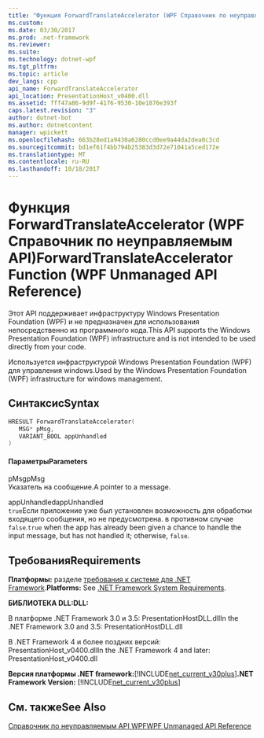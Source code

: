 ```yaml
---
title: "Функция ForwardTranslateAccelerator (WPF Справочник по неуправляемым API)"
ms.custom: 
ms.date: 03/30/2017
ms.prod: .net-framework
ms.reviewer: 
ms.suite: 
ms.technology: dotnet-wpf
ms.tgt_pltfrm: 
ms.topic: article
dev_langs: cpp
api_name: ForwardTranslateAccelerator
api_location: PresentationHost_v0400.dll
ms.assetid: fff47a86-9d9f-4176-9530-10e1876e393f
caps.latest.revision: "3"
author: dotnet-bot
ms.author: dotnetcontent
manager: wpickett
ms.openlocfilehash: 663b28ed1a9430a6280ccd0ee9a44da2dea0c3cd
ms.sourcegitcommit: bd1ef61f4bb794b25383d3d72e71041a5ced172e
ms.translationtype: MT
ms.contentlocale: ru-RU
ms.lasthandoff: 10/18/2017
---
```

# <a name="forwardtranslateaccelerator-function-wpf-unmanaged-api-reference"></a><span data-ttu-id="3570d-102">Функция ForwardTranslateAccelerator (WPF Справочник по неуправляемым API)</span><span class="sxs-lookup"><span data-stu-id="3570d-102">ForwardTranslateAccelerator Function (WPF Unmanaged API Reference)</span></span>
<span data-ttu-id="3570d-103">Этот API поддерживает инфраструктуру Windows Presentation Foundation (WPF) и не предназначен для использования непосредственно из программного кода.</span><span class="sxs-lookup"><span data-stu-id="3570d-103">This API supports the Windows Presentation Foundation (WPF) infrastructure and is not intended to be used directly from your code.</span></span>  
  
 <span data-ttu-id="3570d-104">Используется инфраструктурой Windows Presentation Foundation (WPF) для управления windows.</span><span class="sxs-lookup"><span data-stu-id="3570d-104">Used by the Windows Presentation Foundation (WPF) infrastructure for windows management.</span></span>  
  
## <a name="syntax"></a><span data-ttu-id="3570d-105">Синтаксис</span><span class="sxs-lookup"><span data-stu-id="3570d-105">Syntax</span></span>  
  
```cpp  
HRESULT ForwardTranslateAccelerator(  
   MSG* pMsg,   
   VARIANT_BOOL appUnhandled  
)  
```  
  
#### <a name="parameters"></a><span data-ttu-id="3570d-106">Параметры</span><span class="sxs-lookup"><span data-stu-id="3570d-106">Parameters</span></span>  
 <span data-ttu-id="3570d-107">pMsg</span><span class="sxs-lookup"><span data-stu-id="3570d-107">pMsg</span></span>  
 <span data-ttu-id="3570d-108">Указатель на сообщение.</span><span class="sxs-lookup"><span data-stu-id="3570d-108">A pointer to a message.</span></span>  
  
 <span data-ttu-id="3570d-109">appUnhandled</span><span class="sxs-lookup"><span data-stu-id="3570d-109">appUnhandled</span></span>  
 <span data-ttu-id="3570d-110">`true`Если приложение уже был установлен возможность для обработки входящего сообщения, но не предусмотрена. в противном случае `false`.</span><span class="sxs-lookup"><span data-stu-id="3570d-110">`true` when the app has already been given a chance to handle the input message, but has not handled it; otherwise, `false`.</span></span>  
  
## <a name="requirements"></a><span data-ttu-id="3570d-111">Требования</span><span class="sxs-lookup"><span data-stu-id="3570d-111">Requirements</span></span>  
 <span data-ttu-id="3570d-112">**Платформы:** разделе [требования к системе для .NET Framework](../../../../docs/framework/get-started/system-requirements.md).</span><span class="sxs-lookup"><span data-stu-id="3570d-112">**Platforms:** See [.NET Framework System Requirements](../../../../docs/framework/get-started/system-requirements.md).</span></span>  
  
 <span data-ttu-id="3570d-113">**БИБЛИОТЕКА DLL:**</span><span class="sxs-lookup"><span data-stu-id="3570d-113">**DLL:**</span></span>  
  
 <span data-ttu-id="3570d-114">В платформе .NET Framework 3.0 и 3.5: PresentationHostDLL.dll</span><span class="sxs-lookup"><span data-stu-id="3570d-114">In the .NET Framework 3.0 and 3.5: PresentationHostDLL.dll</span></span>  
  
 <span data-ttu-id="3570d-115">В .NET Framework 4 и более поздних версий: PresentationHost_v0400.dll</span><span class="sxs-lookup"><span data-stu-id="3570d-115">In the .NET Framework 4 and later: PresentationHost_v0400.dll</span></span>  
  
 <span data-ttu-id="3570d-116">**Версия платформы .NET framework:**[!INCLUDE[net_current_v30plus](../../../../includes/net-current-v30plus-md.md)]</span><span class="sxs-lookup"><span data-stu-id="3570d-116">**.NET Framework Version:** [!INCLUDE[net_current_v30plus](../../../../includes/net-current-v30plus-md.md)]</span></span>  
  
## <a name="see-also"></a><span data-ttu-id="3570d-117">См. также</span><span class="sxs-lookup"><span data-stu-id="3570d-117">See Also</span></span>  
 [<span data-ttu-id="3570d-118">Справочник по неуправляемым API WPF</span><span class="sxs-lookup"><span data-stu-id="3570d-118">WPF Unmanaged API Reference</span></span>](../../../../docs/framework/wpf/advanced/wpf-unmanaged-api-reference.md)
